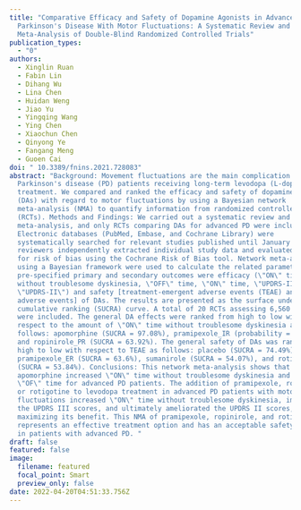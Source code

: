 ```yaml
---
title: "Comparative Efficacy and Safety of Dopamine Agonists in Advanced
  Parkinson's Disease With Motor Fluctuations: A Systematic Review and Network
  Meta-Analysis of Double-Blind Randomized Controlled Trials"
publication_types:
  - "0"
authors:
  - Xinglin Ruan
  - Fabin Lin
  - Dihang Wu
  - Lina Chen
  - Huidan Weng
  - Jiao Yu
  - Yingqing Wang
  - Ying Chen
  - Xiaochun Chen
  - Qinyong Ye
  - Fangang Meng
  - Guoen Cai
doi: " 10.3389/fnins.2021.728083"
abstract: "Background: Movement fluctuations are the main complication of
  Parkinson's disease (PD) patients receiving long-term levodopa (L-dopa)
  treatment. We compared and ranked the efficacy and safety of dopamine agonists
  (DAs) with regard to motor fluctuations by using a Bayesian network
  meta-analysis (NMA) to quantify information from randomized controlled trials
  (RCTs). Methods and Findings: We carried out a systematic review and
  meta-analysis, and only RCTs comparing DAs for advanced PD were included.
  Electronic databases (PubMed, Embase, and Cochrane Library) were
  systematically searched for relevant studies published until January 2021. Two
  reviewers independently extracted individual study data and evaluated studies
  for risk of bias using the Cochrane Risk of Bias tool. Network meta-analyses
  using a Bayesian framework were used to calculate the related parameters. The
  pre-specified primary and secondary outcomes were efficacy (\"ON\" time
  without troublesome dyskinesia, \"OFF\" time, \"ON\" time, \"UPDRS-III,\" and
  \"UPDRS-II\") and safety [treatment-emergent adverse events (TEAE) and other
  adverse events] of DAs. The results are presented as the surface under the
  cumulative ranking (SUCRA) curve. A total of 20 RCTs assessing 6,560 patients
  were included. The general DA effects were ranked from high to low with
  respect to the amount of \"ON\" time without troublesome dyskinesia as
  follows: apomorphine (SUCRA = 97.08%), pramipexole_IR (probability = 79.00%),
  and ropinirole_PR (SUCRA = 63.92%). The general safety of DAs was ranked from
  high to low with respect to TEAE as follows: placebo (SUCRA = 74.49%),
  pramipexole_ER (SUCRA = 63.6%), sumanirole (SUCRA = 54.07%), and rotigotine
  (SUCRA = 53.84%). Conclusions: This network meta-analysis shows that
  apomorphine increased \"ON\" time without troublesome dyskinesia and decreased
  \"OF\" time for advanced PD patients. The addition of pramipexole, ropinirole,
  or rotigotine to levodopa treatment in advanced PD patients with motor
  fluctuations increased \"ON\" time without troublesome dyskinesia, improved
  the UPDRS III scores, and ultimately ameliorated the UPDRS II scores, thereby
  maximizing its benefit. This NMA of pramipexole, ropinirole, and rotigotine
  represents an effective treatment option and has an acceptable safety profile
  in patients with advanced PD. "
draft: false
featured: false
image:
  filename: featured
  focal_point: Smart
  preview_only: false
date: 2022-04-20T04:51:33.756Z
---
```

